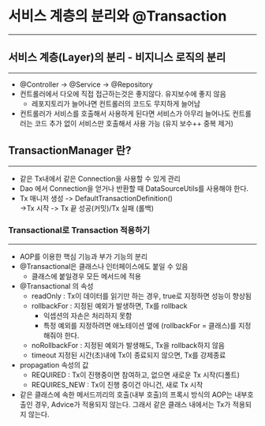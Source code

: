 # 서비스 계층의 분리와 @Transaction

---
## 서비스 계층(Layer)의 분리 - 비지니스 로직의 분리

---
* @Controller -> @Service -> @Repository
* 컨트롤러에서 다오에 직접 접근하는것은 좋지않다. 유지보수에 좋지 않음
  * 레포지토리가 늘어나면 컨트롤러의 코드도 무지하게 늘어남
* 컨트롤러가 서비스를 호출해서 사용하게 된다면 서비스가 아무리 늘어나도 컨트롤러는 코드 추가 없이
서비스만 호출해서 사용 가능 (유지 보수++ 중복 제거)

## TransactionManager 란?

----
* 같은 Tx내에서 같은 Connection을 사용할 수 있게 관리
* Dao 에서 Connection을 얻거나 반환할 때 DataSourceUtils를 사용해야 한다.
* Tx 매니저 생성 -> DefaultTransactionDefinition()    
->Tx 시작 -> Tx 끝 성공(커밋)/Tx 실패 (롤백)

### Transactional로 Transaction 적용하기

---
* AOP를 이용한 핵심 기능과 부가 기능의 분리
* @Transactional은 클래스나 인터페이스에도 붙일 수 있음
  * 클래스에 붙일경우 모든 메서드에 적용
* @Transactional 의 속성
  * readOnly : Tx이 데이터를 읽기만 하는 경우, true로 지정하면 성능이 향상됨
  * rollbackFor : 지정된 예외가 발생하면, Tx를 rollback
    * 익셉션의 자손은 처리하지 못함
    * 특정 예외를 지정하려면 애노테이션 옆에 (rollbackFor = 클래스)를 지정해줘야 한다.
  * noRollbackFor : 지정된 예외가 발생해도, Tx을 rollback하지 않음
  * timeout 지정된 시간(초)내에 Tx이 종료되지 않으면, Tx를 강제종료
* propagation 속성의 값
  * REQUIRED : Tx이 진행중이면 참여하고, 없으면 새로운 Tx 시작(디폴트)
  * REQUIRES_NEW : Tx이 진행 중이건 아니건, 새로 Tx 시작
* 같은 클래스에 속한 메서드끼리의 호출(내부 호출)의 프록시 방식의 AOP는 내부호출인 경우,
Advice가 적용되지 않는다. 그래서 같은 클래스 내에서는 Tx가 적용되지 않는다.

